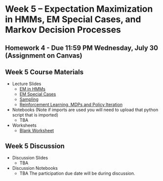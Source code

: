 # Week 5 – Expectation Maximization in HMMs, EM Special Cases, and Markov Decision Processes

## Homework 4 - Due 11:59 PM Wednesday, July 30 (Assignment on Canvas)

## Week 5 Course Materials

- Lecture Slides
  - [EM in HMMs](https://drive.google.com/file/d/1QWzx_aBaYUe9v3A5iyVfJ0SAuGYolHcF/view?usp=sharing)
  - [EM Special Cases](https://drive.google.com/file/d/1x18FWhS8fjentuebv7ZOi9PPYL27e1-5/view?usp=sharing)
  - [Sampling](https://drive.google.com/file/d/1Ee4hKuzo3hFtXlKxkAp_pAm9QNrI6qVQ/view?usp=sharing)
  - [Reinforcement Learning, MDPs and Policy Iteration](https://drive.google.com/file/d/1vBhK6xkIymBbzAfedGC01p9WyiDdDmyD/view?usp=sharing)
- Notebooks (Note if imports are used you will need to upload that python script that is imported)
  - TBA
- Worksheets
  - [Blank Worksheet](https://drive.google.com/file/d/1on4yX50nhL2lD7cg5OxilE343GEEJR6J/view?usp=sharing)
## Week 5 Discussion
- Discussion Slides
  - TBA
- Discussion Notebooks
  - TBA
The participation due date will be during discussion.
